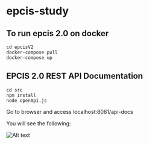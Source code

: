 # epcis-study

## To run epcis 2.0 on docker
```console
cd epcisV2
docker-compose pull
docker-compose up
```

## EPCIS 2.0 REST API Documentation
```console
cd src
npm install
node openApi.js
```
Go to browser and access localhost:8081/api-docs

You will see the following: 

![Alt text](./docs/swagger.png?raw=true "Title")
